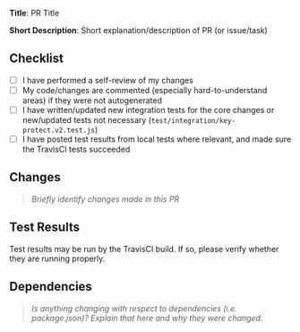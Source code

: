 **Title**: PR Title

**Short Description**: Short explanation/description of PR (or issue/task)

## Checklist
- [ ] I have performed a self-review of my changes
- [ ] My code/changes are commented (especially hard-to-understand areas) if they were not autogenerated
- [ ] I have written/updated new integration tests for the core changes or new/updated tests not necessary (`test/integration/key-protect.v2.test.js`)
- [ ] I have posted test results from local tests where relevant, and made sure the TravisCI tests succeeded

## Changes
> _Briefly identify changes made in this PR_
<!-- BEGIN CHANGES -->

<!-- END CHANGES -->

## Test Results

<!-- BEGIN TEST RESULTS -->
Test results may be run by the TravisCI build. If so, please verify whether they are running properly.
<!-- END TEST RESULTS -->

## Dependencies
> _Is anything changing with respect to dependencies (i.e. package.json)? Explain that here and why they were changed._
<!-- BEGIN DEPENDENCIES -->

<!-- END DEPENDENCIES -->
